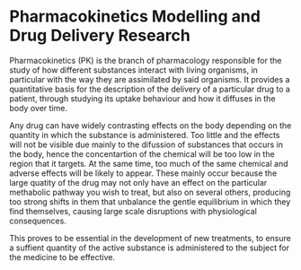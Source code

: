# Pharmacokinetics Modelling and Drug Delivery Research

Pharmacokinetics (PK) is the branch of pharmacology responsible for the study of how different substances interact with living organisms, in particular with the way they are assimilated by said organisms. It provides a quantitative basis for the description of the delivery of a particular drug to a patient, through studying its uptake behaviour and how it diffuses in the body over time.

Any drug can have widely contrasting effects on the body depending on the quantity in which the substance is administered. Too little and the effects will not be visible due mainly to the difussion of substances that occurs in the body, hence the concentartion of the chemical will be too low in the region that it targets. At the same time, too much of the same chemical and adverse effects will be likely to appear. These mainly occur because the large quatity of the drug may not only have an effect on the particular methabolic pathway you wish to treat, but also on several others, producing too strong shifts in them that unbalance the gentle equilibrium in which they find themselves, causing large scale disruptions with physiological consequences. 

This proves to be essential in the development of new treatments, to ensure a suffient quantity of the active substance is administered to the subject for the medicine to be effective.

